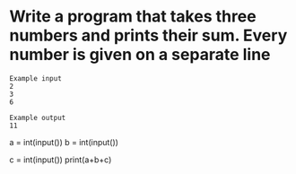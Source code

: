 # Write a program that takes three numbers and prints their sum. Every number is given on a separate line

```
Example input
2
3
6

Example output
11
```
a = int(input())
b = int(input())


c = int(input())
print(a+b+c)







